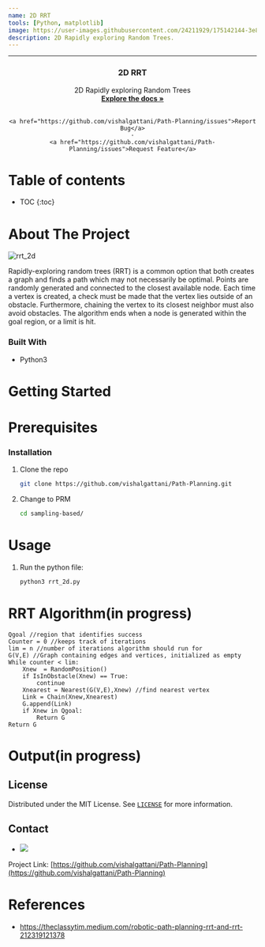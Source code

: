 ```yaml
---
name: 2D RRT
tools: [Python, matplotlib]
image: https://user-images.githubusercontent.com/24211929/175142144-3e810308-32bc-4605-a00f-842a60e91102.gif
description: 2D Rapidly exploring Random Trees.
---
```

---
<div align="center">


<h3 align="center">2D RRT</h3>

  <p align="center">
    2D Rapidly exploring Random Trees
    <br />
    <a href="https://github.com/vishalgattani/Path-Planning"><strong>Explore the docs »</strong></a>
    <br />
    <br />
    
    <a href="https://github.com/vishalgattani/Path-Planning/issues">Report Bug</a>
    ·
    <a href="https://github.com/vishalgattani/Path-Planning/issues">Request Feature</a>
  </p>
</div>

# Table of contents 

* TOC
{:toc}


<!-- ABOUT THE PROJECT -->
# About The Project

![rrt_2d](https://user-images.githubusercontent.com/24211929/175142144-3e810308-32bc-4605-a00f-842a60e91102.gif)

Rapidly-exploring random trees (RRT) is a common option that both creates a graph and finds a path which may not necessarily be optimal. Points are randomly generated and connected to the closest available node. Each time a vertex is created, a check must be made that the vertex lies outside of an obstacle. Furthermore, chaining the vertex to its closest neighbor must also avoid obstacles. The algorithm ends when a node is generated within the goal region, or a limit is hit.

### Built With
* Python3

# Getting Started

# Prerequisites

### Installation

1. Clone the repo
   ```sh
   git clone https://github.com/vishalgattani/Path-Planning.git
   ```
2. Change to PRM
   ```sh
   cd sampling-based/
   ```

# Usage

1. Run the python file: 

   ```sh
   python3 rrt_2d.py
   ```


# RRT Algorithm(in progress)
```
Qgoal //region that identifies success  
Counter = 0 //keeps track of iterations  
lim = n //number of iterations algorithm should run for  
G(V,E) //Graph containing edges and vertices, initialized as empty  
While counter < lim:  
    Xnew  = RandomPosition()  
    if IsInObstacle(Xnew) == True:  
        continue  
    Xnearest = Nearest(G(V,E),Xnew) //find nearest vertex  
    Link = Chain(Xnew,Xnearest)  
    G.append(Link)  
    if Xnew in Qgoal:  
        Return G  
Return G
```

# Output(in progress)



## License

Distributed under the MIT License. See [`LICENSE`](https://github.com/vishalgattani/Path-Planning/blob/main/LICENSE) for more information.



## Contact

- <a href="mailto:vishalgattani09@gmail.com"><img src="https://img.shields.io/badge/-vishalgattani09@gmail.com-D14836?style=flat&logo=Gmail&logoColor=white"/></a>

Project Link: [https://github.com/vishalgattani/Path-Planning](https://github.com/vishalgattani/Path-Planning)


# References
- https://theclassytim.medium.com/robotic-path-planning-rrt-and-rrt-212319121378
